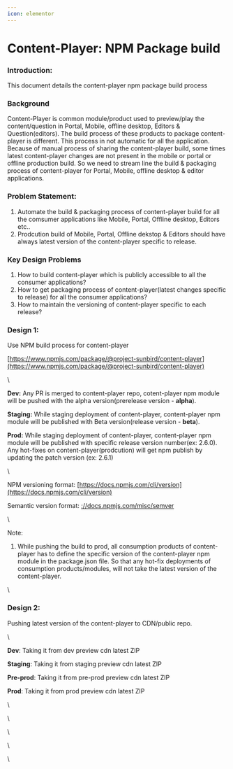 ```yaml
---
icon: elementor
---
```


# Content-Player: NPM Package build

### Introduction: <a href="#content-player-npmpackagebuild-introduction" id="content-player-npmpackagebuild-introduction"></a>

This document details the content-player npm package build process

### Background <a href="#content-player-npmpackagebuild-background" id="content-player-npmpackagebuild-background"></a>

Content-Player is common module/product used to preview/play the content/question in Portal, Mobile, offline desktop, Editors & Question(editors). The build process of these products to package content-player is different. This process in not automatic for all the application. Because of manual process of sharing the content-player build, some times latest content-player changes are not present in the mobile or portal or offline production build. So we need to stream line the build & packaging process of content-player for Portal, Mobile, offline desktop & editor applications.

### Problem Statement: <a href="#content-player-npmpackagebuild-problemstatement" id="content-player-npmpackagebuild-problemstatement"></a>

1. Automate the build & packaging process of content-player build for all the comsumer applications like Mobile, Portal, Offline desktop, Editors etc..
2. Prodcution build of Mobile, Portal, Offline dekstop & Editors should have always latest version of the content-player specific to release.

### Key Design Problems <a href="#content-player-npmpackagebuild-keydesignproblems" id="content-player-npmpackagebuild-keydesignproblems"></a>

1. How to build content-player which is publicly accessible to all the consumer applications?
2. How to get packaging process of content-player(latest changes specific to release) for all the consumer applications?
3. How to maintain the versioning of content-player specific to each release?

### Design 1: <a href="#content-player-npmpackagebuild-design1" id="content-player-npmpackagebuild-design1"></a>

Use NPM build process for content-player

[https://www.npmjs.com/package/@project-sunbird/content-player](https://www.npmjs.com/package/@project-sunbird/content-player)

\


**Dev:** Any PR is merged to content-player repo, cotent-player npm module will be pushed with the alpha version(prerelease version - **alpha**).

**Staging:** While staging deployment of content-player, content-player npm module will be published with Beta version(release version - **beta**).

**Prod:**  While staging deployment of content-player, content-player npm module will be published with specific release version number(ex: 2.6.0). Any hot-fixes on content-player(prodcution) will get npm publish by updating the patch version (ex: 2.6.1)

\


NPM versioning format: [https://docs.npmjs.com/cli/version](https://docs.npmjs.com/cli/version)

Semantic version format: [://docs.npmjs.com/misc/semver](https://docs.npmjs.com/misc/semver)

\


Note:

1. While pushing the build to prod, all consumption products of content-player has to define the specific version of the content-player npm module in the package.json file. So that any hot-fix deployments of consumption products/modules, will not take the latest version of the content-player.

\


### Design 2: <a href="#content-player-npmpackagebuild-design2" id="content-player-npmpackagebuild-design2"></a>

Pushing latest version of the content-player to CDN/public repo.

\


**Dev**: Taking it from dev preview cdn latest ZIP

**Staging**: Taking it from staging preview cdn latest ZIP

**Pre-prod**: Taking it from pre-prod preview cdn latest ZIP

**Prod**: Taking it from prod preview cdn latest ZIP

\


\


\


\


\
